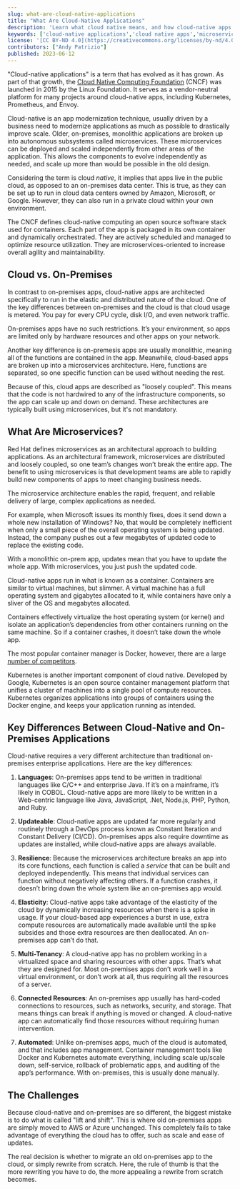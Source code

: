 ```yaml
---
slug: what-are-cloud-native-applications
title: "What Are Cloud-Native Applications"
description: 'Learn what cloud native means, and how cloud-native apps differ from traditional on-premises applications.'
keywords: ['cloud-native applications','cloud native apps','microservices','kubernetes','docker']
license: '[CC BY-ND 4.0](https://creativecommons.org/licenses/by-nd/4.0)'
contributors: ["Andy Patrizio"]
published: 2023-06-12
---
```


"Cloud-native applications" is a term that has evolved as it has grown. As part of that growth, the [Cloud Native Computing Foundation](https://www.cncf.io/) (CNCF) was launched in 2015 by the Linux Foundation. It serves as a vendor-neutral platform for many projects around cloud-native apps, including Kubernetes, Prometheus, and Envoy.

Cloud-native is an app modernization technique, usually driven by a business need to modernize applications as much as possible to drastically improve scale. Older, on-premises, monolithic applications are broken up into autonomous subsystems called microservices. These microservices can be deployed and scaled independently from other areas of the application. This allows the components to evolve independently as needed, and scale up more than would be possible in the old design.

Considering the term is cloud *native*, it implies that apps live in the public cloud, as opposed to an on-premises data center. This is true, as they can be set up to run in cloud data centers owned by Amazon, Microsoft, or Google. However, they can also run in a private cloud within your own environment.

The CNCF defines cloud-native computing an open source software stack used for containers. Each part of the app is packaged in its own container and dynamically orchestrated. They are actively scheduled and managed to optimize resource utilization. They are microservices-oriented to increase overall agility and maintainability.

## Cloud vs. On-Premises

In contrast to on-premises apps, cloud-native apps are architected specifically to run in the elastic and distributed nature of the cloud. One of the key differences between on-premises and the cloud is that cloud usage is metered. You pay for every CPU cycle, disk I/O, and even network traffic.

On-premises apps have no such restrictions. It’s your environment, so apps are limited only by hardware resources and other apps on your network.

Another key difference is on-premesis apps are usually monolithic, meaning all of the functions are contained in the app. Meanwhile, cloud-based apps are broken up into a microservices architecture. Here, functions are separated, so one specific function can be used without needing the rest.

Because of this, cloud apps are described as "loosely coupled". This means that the code is not hardwired to any of the infrastructure components, so the app can scale up and down on demand. These architectures are typically built using microservices, but it's not mandatory.

## What Are Microservices?

Red Hat defines microservices as an architectural approach to building applications. As an architectural framework, microservices are distributed and loosely coupled, so one team’s changes won’t break the entire app. The benefit to using microservices is that development teams are able to rapidly build new components of apps to meet changing business needs.

The microservice architecture enables the rapid, frequent, and reliable delivery of large, complex applications as needed.

For example, when Microsoft issues its monthly fixes, does it send down a whole new installation of Windows? No, that would be completely inefficient when only a small piece of the overall operating system is being updated. Instead, the company pushes out a few megabytes of updated code to replace the existing code.

With a monolithic on-prem app, updates mean that you have to update the whole app. With microservices, you just push the updated code.

Cloud-native apps run in what is known as a container. Containers are similar to virtual machines, but slimmer. A virtual machine has a full operating system and gigabytes allocated to it, while containers have only a sliver of the OS and megabytes allocated.

Containers effectively virtualize the host operating system (or kernel) and isolate an application’s dependencies from other containers running on the same machine. So if a container crashes, it doesn’t take down the whole app.

The most popular container manager is Docker, however, there are a large [number of competitors](https://www.winosbite.com/docker-alternatives/).

Kubernetes is another important component of cloud native. Developed by Google, Kubernetes is an open source container management platform that unifies a cluster of machines into a single pool of compute resources. Kubernetes organizes applications into groups of containers using the Docker engine, and keeps your application running as intended.

## Key Differences Between Cloud-Native and On-Premises Applications

Cloud-native requires a very different architecture than traditional on-premises enterprise applications. Here are the key differences:

1.  **Languages**: On-premises apps tend to be written in traditional languages like C/C++ and enterprise Java. If it’s on a mainframe, it’s likely in COBOL. Cloud-native apps are more likely to be written in a Web-centric language like Java, JavaScript, .Net, Node.js, PHP, Python, and Ruby.

1.  **Updateable**: Cloud-native apps are updated far more regularly and routinely through a DevOps process known as Constant Iteration and Constant Delivery (CI/CD). On-premises apps also require downtime as updates are installed, while cloud-native apps are always available.

1.  **Resilience**: Because the microservices architecture breaks an app into its core functions, each function is called a *service* that can be built and deployed independently. This means that individual services can function without negatively affecting others. If a function crashes, it doesn’t bring down the whole system like an on-premises app would.

1.  **Elasticity**: Cloud-native apps take advantage of the elasticity of the cloud by dynamically increasing resources when there is a spike in usage. If your cloud-based app experiences a burst in use, extra compute resources are automatically made available until the spike subsides and those extra resources are then deallocated. An on-premises app can’t do that.

1.  **Multi-Tenancy**: A cloud-native app has no problem working in a virtualized space and sharing resources with other apps. That’s what they are designed for. Most on-premises apps don’t work well in a virtual environment, or don’t work at all, thus requiring all the resources of a server.

1.  **Connected Resources**: An on-premises app usually has hard-coded connections to resources, such as networks, security, and storage. That means things can break if anything is moved or changed. A cloud-native app can automatically find those resources without requiring human intervention.

1.  **Automated**: Unlike on-premises apps, much of the cloud is automated, and that includes app management. Container management tools like Docker and Kubernetes automate everything, including scale up/scale down, self-service, rollback of problematic apps, and auditing of the app’s performance. With on-premises, this is usually done manually.

## The Challenges

Because cloud-native and on-premises are so different, the biggest mistake is to do what is called "lift and shift". This is where old on-premises apps are simply moved to AWS or Azure unchanged. This completely fails to take advantage of everything the cloud has to offer, such as scale and ease of updates.

The real decision is whether to migrate an old on-premises app to the cloud, or simply rewrite from scratch. Here, the rule of thumb is that the more rewriting you have to do, the more appealing a rewrite from scratch becomes.